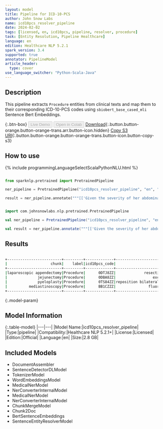 ```yaml
---
layout: model
title: Pipeline for ICD-10-PCS
author: John Snow Labs
name: icd10pcs_resolver_pipeline
date: 2024-02-02
tags: [licensed, en, icd10pcs, pipeline, resolver, procedure]
task: [Entity Resolution, Pipeline Healthcare]
language: en
edition: Healthcare NLP 5.2.1
spark_version: 3.4
supported: true
annotator: PipelineModel
article_header:
  type: cover
use_language_switcher: "Python-Scala-Java"
---
```


## Description

This pipeline extracts `Procedure` entities from clinical texts and map them to their corresponding ICD-10-PCS codes using `sbiobert_base_cased_mli` Sentence Bert Embeddings.

{:.btn-box}
<button class="button button-orange" disabled>Live Demo</button>
<button class="button button-orange" disabled>Open in Colab</button>
[Download](https://s3.amazonaws.com/auxdata.johnsnowlabs.com/clinical/models/icd10pcs_resolver_pipeline_en_5.2.1_3.4_1706889924984.zip){:.button.button-orange.button-orange-trans.arr.button-icon.hidden}
[Copy S3 URI](s3://auxdata.johnsnowlabs.com/clinical/models/icd10pcs_resolver_pipeline_en_5.2.1_3.4_1706889924984.zip){:.button.button-orange.button-orange-trans.button-icon.button-copy-s3}

## How to use



<div class="tabs-box" markdown="1">
{% include programmingLanguageSelectScalaPythonNLU.html %}
  
```python

from sparknlp.pretrained import PretrainedPipeline

ner_pipeline = PretrainedPipeline("icd10pcs_resolver_pipeline", "en", "clinical/models")

result = ner_pipeline.annotate("""[['Given the severity of her abdominal examination and her persistence of her symptoms,\n            it is detected that need for laparoscopic appendectomy and possible jejunectomy\n            as well as pyeloplasty. We recommend performing a mediastinoscopy']]""")

```
```scala

import com.johnsnowlabs.nlp.pretrained.PretrainedPipeline

val ner_pipeline = PretrainedPipeline("icd10pcs_resolver_pipeline", "en", "clinical/models")

val result = ner_pipeline.annotate("""[['Given the severity of her abdominal examination and her persistence of her symptoms,\n            it is detected that need for laparoscopic appendectomy and possible jejunectomy\n            as well as pyeloplasty. We recommend performing a mediastinoscopy']]""")

```
</div>

## Results

```bash

+-------------------------+---------+-------------+----------------------------------------------------------------------+----------------------------------------------------------------------+----------------------------------------------------------------------+
|                    chunk|    label|icd10pcs_code|                                                            resolution|                                                             all_codes|                                                       all_resolutions|
+-------------------------+---------+-------------+----------------------------------------------------------------------+----------------------------------------------------------------------+----------------------------------------------------------------------+
|laparoscopic appendectomy|Procedure|      0DTJ8ZZ|             resection of appendix, endo [resection of appendix, endo]|0DTJ8ZZ:::0DT84ZZ:::0DTJ4ZZ:::0WBH4ZZ:::0DTR4ZZ:::0DBJ8ZZ:::0DTG4ZZ...|resection of appendix, endo [resection of appendix, endo]:::resecti...|
|              jejunectomy|Procedure|      0DBA8ZZ|                 excision of jejunum, endo [excision of jejunum, endo]|0DBA8ZZ:::0DTA8ZZ:::0D5A8ZZ:::0DLA8ZZ:::0DBA8ZX:::0DT88ZZ:::0DCA8ZZ...|excision of jejunum, endo [excision of jejunum, endo]:::resection o...|
|              pyeloplasty|Procedure|      0TS84ZZ|reposition bilateral ureters, perc endo approach [reposition bilate...|0TS84ZZ:::0TS74ZZ:::069B3ZZ:::06SB3ZZ:::0TR74JZ:::0TQ43ZZ:::049A3ZZ...|reposition bilateral ureters, perc endo approach [reposition bilate...|
|          mediastinoscopy|Procedure|      BB1CZZZ|               fluoroscopy of mediastinum [fluoroscopy of mediastinum]|BB1CZZZ:::0WJC4ZZ:::BB4CZZZ:::0WJC3ZZ:::0WHC33Z:::0WHC43Z:::0WHC3YZ...|fluoroscopy of mediastinum [fluoroscopy of mediastinum]:::inspectio...|
+-------------------------+---------+-------------+----------------------------------------------------------------------+----------------------------------------------------------------------+----------------------------------------------------------------------+


```

{:.model-param}
## Model Information

{:.table-model}
|---|---|
|Model Name:|icd10pcs_resolver_pipeline|
|Type:|pipeline|
|Compatibility:|Healthcare NLP 5.2.1+|
|License:|Licensed|
|Edition:|Official|
|Language:|en|
|Size:|2.8 GB|

## Included Models

- DocumentAssembler
- SentenceDetectorDLModel
- TokenizerModel
- WordEmbeddingsModel
- MedicalNerModel
- NerConverterInternalModel
- MedicalNerModel
- NerConverterInternalModel
- ChunkMergeModel
- Chunk2Doc
- BertSentenceEmbeddings
- SentenceEntityResolverModel
